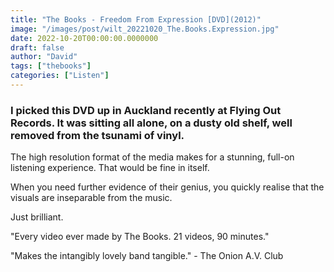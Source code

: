 ```yaml
---
title: "The Books - Freedom From Expression [DVD](2012)"
image: "/images/post/wilt_20221020_The.Books.Expression.jpg"
date: 2022-10-20T00:00:00.0000000
draft: false
author: "David"
tags: ["thebooks"]
categories: ["Listen"]
---
```

### I picked this DVD up in Auckland recently at Flying Out Records. It was sitting all alone, on a dusty old shelf, well removed from the tsunami of vinyl.

 The high resolution format of the media makes for a stunning, full-on listening experience. That would be fine in itself.

 When you need further evidence of their genius, you quickly realise that the visuals are inseparable from the music.

 Just brilliant.

 "Every video ever made by The Books. 21 videos, 90 minutes."

 "Makes the intangibly lovely band tangible." - The Onion A.V. Club
